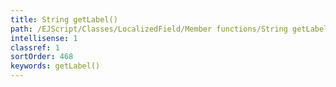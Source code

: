 ```yaml
---
title: String getLabel()
path: /EJScript/Classes/LocalizedField/Member functions/String getLabel()
intellisense: 1
classref: 1
sortOrder: 468
keywords: getLabel()
---
```





